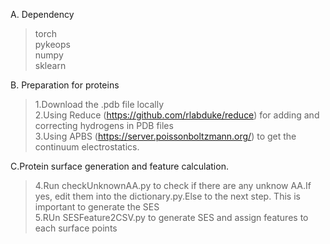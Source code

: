 A. Dependency
>torch<br>
>pykeops<br>
>numpy<br>
>sklearn<br>

B. Preparation for proteins
>1.Download the .pdb file locally<br>
>2.Using Reduce (https://github.com/rlabduke/reduce) for adding and correcting hydrogens in PDB files<br>
>3.Using APBS (https://server.poissonboltzmann.org/) to get the continuum electrostatics.<br>

C.Protein surface generation and feature calculation.
>4.Run checkUnknownAA.py to check if there are any unknow AA.If yes, edit them into the dictionary.py.Else to the next step. This is important to generate the SES<br>
>5.RUn SESFeature2CSV.py to generate SES and assign features to each surface points<br>
